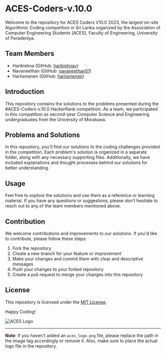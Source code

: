 # ACES-Coders-v.10.0

Welcome to the repository for ACES Coders V10.0 2023, the largest on-site Algorithmic Coding competition in Sri Lanka organized by the Association of Computer Engineering Students (ACES), Faculty of Engineering, University of Peradeniya.

## Team Members
- Harikishna  (GitHub: [harikishnav](https://github.com/harikishnav))
- Navaneethan (GitHub: [navaneethan01](https://github.com/navaneethan01))
- Hariismenen (GitHub: [hariismenen](https://github.com/hariismenen))

## Introduction
This repository contains the solutions to the problems presented during the #ACES-Coders-v.10.0 HackerRank competition. As a team, we participated in this competition as second-year Computer Science and Engineering undergraduates from the University of Moratuwa.

## Problems and Solutions
In this repository, you'll find our solutions to the coding challenges provided in the competition. Each problem's solution is organized in a separate folder, along with any necessary supporting files. Additionally, we have included explanations and thought processes behind our solutions for better understanding.

## Usage
Feel free to explore the solutions and use them as a reference or learning material. If you have any questions or suggestions, please don't hesitate to reach out to any of the team members mentioned above.

## Contribution
We welcome contributions and improvements to our solutions. If you'd like to contribute, please follow these steps:

1. Fork the repository
2. Create a new branch for your feature or improvement
3. Make your changes and commit them with clear and descriptive messages
4. Push your changes to your forked repository
5. Create a pull request to merge your changes into this repository

## License
This repository is licensed under the [MIT License](LICENSE).

Happy Coding!

![ACES Logo](aces_logo.png)

---

**Note**: If you haven't added an `aces_logo.png` file, please replace the path in the image tag accordingly or remove it. Also, make sure to place the actual logo file in the repository.
